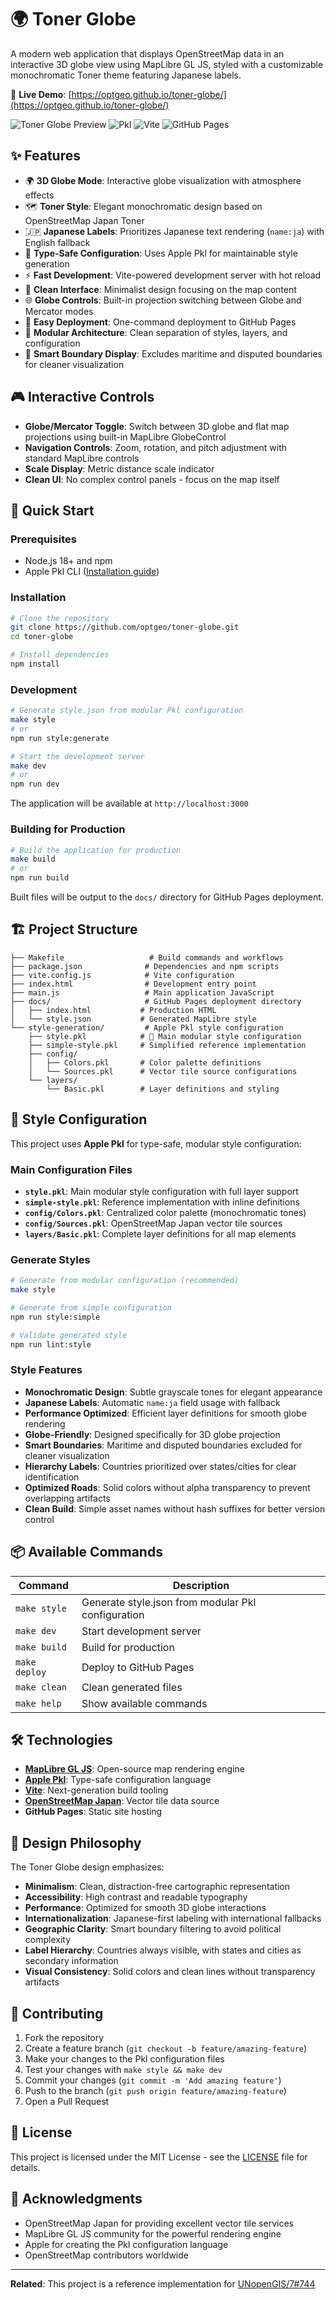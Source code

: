 # 🌍 Toner Globe

A modern web application that displays OpenStreetMap data in an interactive 3D globe view using MapLibre GL JS, styled with a customizable monochromatic Toner theme featuring Japanese labels.

🔗 **Live Demo**: [https://optgeo.github.io/toner-globe/](https://optgeo.github.io/toner-globe/)

![Toner Globe Preview](https://img.shields.io/badge/MapLibre-GL%20JS-blue) ![Pkl](https://img.shields.io/badge/Apple-Pkl-orange) ![Vite](https://img.shields.io/badge/Vite-Build-purple) ![GitHub Pages](https://img.shields.io/badge/Deploy-GitHub%20Pages-green)

## ✨ Features

- 🌍 **3D Globe Mode**: Interactive globe visualization with atmosphere effects
- 🗺️ **Toner Style**: Elegant monochromatic design based on OpenStreetMap Japan Toner
- 🇯🇵 **Japanese Labels**: Prioritizes Japanese text rendering (`name:ja`) with English fallback
- 📐 **Type-Safe Configuration**: Uses Apple Pkl for maintainable style generation
- ⚡ **Fast Development**: Vite-powered development server with hot reload
- 📱 **Clean Interface**: Minimalist design focusing on the map content
- 🌐 **Globe Controls**: Built-in projection switching between Globe and Mercator modes
- 🚀 **Easy Deployment**: One-command deployment to GitHub Pages
- 🎯 **Modular Architecture**: Clean separation of styles, layers, and configuration
- 🗾 **Smart Boundary Display**: Excludes maritime and disputed boundaries for cleaner visualization

## 🎮 Interactive Controls

- **Globe/Mercator Toggle**: Switch between 3D globe and flat map projections using built-in MapLibre GlobeControl
- **Navigation Controls**: Zoom, rotation, and pitch adjustment with standard MapLibre controls
- **Scale Display**: Metric distance scale indicator
- **Clean UI**: No complex control panels - focus on the map itself

## 🚀 Quick Start

### Prerequisites

- Node.js 18+ and npm
- Apple Pkl CLI ([Installation guide](https://pkl-lang.org/main/current/pkl-cli/index.html))

### Installation

```bash
# Clone the repository
git clone https://github.com/optgeo/toner-globe.git
cd toner-globe

# Install dependencies
npm install
```

### Development

```bash
# Generate style.json from modular Pkl configuration
make style
# or
npm run style:generate

# Start the development server
make dev
# or  
npm run dev
```

The application will be available at `http://localhost:3000`

### Building for Production

```bash
# Build the application for production
make build
# or
npm run build
```

Built files will be output to the `docs/` directory for GitHub Pages deployment.

## 🏗️ Project Structure

```plaintext
├── Makefile                   # Build commands and workflows
├── package.json              # Dependencies and npm scripts
├── vite.config.js            # Vite configuration
├── index.html                # Development entry point
├── main.js                   # Main application JavaScript
├── docs/                     # GitHub Pages deployment directory
│   ├── index.html           # Production HTML
│   └── style.json           # Generated MapLibre style
└── style-generation/         # Apple Pkl style configuration
    ├── style.pkl            # 🎯 Main modular style configuration
    ├── simple-style.pkl     # Simplified reference implementation
    ├── config/
    │   ├── Colors.pkl       # Color palette definitions
    │   └── Sources.pkl      # Vector tile source configurations
    └── layers/
        └── Basic.pkl        # Layer definitions and styling
```

## 📝 Style Configuration

This project uses **Apple Pkl** for type-safe, modular style configuration:

### Main Configuration Files

- **`style.pkl`**: Main modular style configuration with full layer support
- **`simple-style.pkl`**: Reference implementation with inline definitions
- **`config/Colors.pkl`**: Centralized color palette (monochromatic tones)
- **`config/Sources.pkl`**: OpenStreetMap Japan vector tile sources
- **`layers/Basic.pkl`**: Complete layer definitions for all map elements

### Generate Styles

```bash
# Generate from modular configuration (recommended)
make style

# Generate from simple configuration
npm run style:simple

# Validate generated style
npm run lint:style
```

### Style Features

- **Monochromatic Design**: Subtle grayscale tones for elegant appearance
- **Japanese Labels**: Automatic `name:ja` field usage with fallback
- **Performance Optimized**: Efficient layer definitions for smooth globe rendering
- **Globe-Friendly**: Designed specifically for 3D globe projection
- **Smart Boundaries**: Maritime and disputed boundaries excluded for cleaner visualization
- **Hierarchy Labels**: Countries prioritized over states/cities for clear identification
- **Optimized Roads**: Solid colors without alpha transparency to prevent overlapping artifacts
- **Clean Build**: Simple asset names without hash suffixes for better version control

## 📦 Available Commands

| Command | Description |
|---------|-------------|
| `make style` | Generate style.json from modular Pkl configuration |
| `make dev` | Start development server |
| `make build` | Build for production |
| `make deploy` | Deploy to GitHub Pages |
| `make clean` | Clean generated files |
| `make help` | Show available commands |

## 🛠️ Technologies

- **[MapLibre GL JS](https://maplibre.org/)**: Open-source map rendering engine
- **[Apple Pkl](https://pkl-lang.org/)**: Type-safe configuration language
- **[Vite](https://vitejs.dev/)**: Next-generation build tooling
- **[OpenStreetMap Japan](https://tile.openstreetmap.jp/)**: Vector tile data source
- **GitHub Pages**: Static site hosting

## 🎨 Design Philosophy

The Toner Globe design emphasizes:

- **Minimalism**: Clean, distraction-free cartographic representation
- **Accessibility**: High contrast and readable typography
- **Performance**: Optimized for smooth 3D globe interactions
- **Internationalization**: Japanese-first labeling with international fallbacks
- **Geographic Clarity**: Smart boundary filtering to avoid political complexity
- **Label Hierarchy**: Countries always visible, with states and cities as secondary information
- **Visual Consistency**: Solid colors and clean lines without transparency artifacts

## 🤝 Contributing

1. Fork the repository
2. Create a feature branch (`git checkout -b feature/amazing-feature`)
3. Make your changes to the Pkl configuration files
4. Test your changes with `make style && make dev`
5. Commit your changes (`git commit -m 'Add amazing feature'`)
6. Push to the branch (`git push origin feature/amazing-feature`)
7. Open a Pull Request

## 📄 License

This project is licensed under the MIT License - see the [LICENSE](LICENSE) file for details.

## 🙏 Acknowledgments

- OpenStreetMap Japan for providing excellent vector tile services
- MapLibre GL JS community for the powerful rendering engine
- Apple for creating the Pkl configuration language
- OpenStreetMap contributors worldwide

---

**Related**: This project is a reference implementation for [UNopenGIS/7#744](https://github.com/UNopenGIS/7/issues/744)

